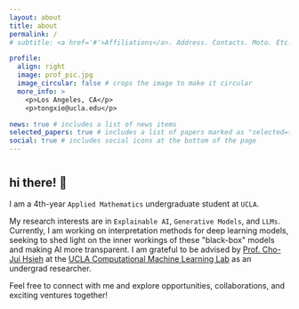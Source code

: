 ```yaml
---
layout: about
title: about
permalink: /
# subtitle: <a href='#'>Affiliations</a>. Address. Contacts. Moto. Etc.

profile:
  align: right
  image: prof_pic.jpg
  image_circular: false # crops the image to make it circular
  more_info: >
    <p>Los Angeles, CA</p>
    <p>tongxie@ucla.edu</p>

news: true # includes a list of news items
selected_papers: true # includes a list of papers marked as "selected={true}"
social: true # includes social icons at the bottom of the page
---
```


<!-- Write your biography here. Tell the world about yourself. Link to your favorite [subreddit](http://reddit.com). You can put a picture in, too. The code is already in, just name your picture `prof_pic.jpg` and put it in the `img/` folder.

Put your address / P.O. box / other info right below your picture. You can also disable any of these elements by editing `profile` property of the YAML header of your `_pages/about.md`. Edit `_bibliography/papers.bib` and Jekyll will render your [publications page](/al-folio/publications/) automatically.

Link to your social media connections, too. This theme is set up to use [Font Awesome icons](https://fontawesome.com/) and [Academicons](https://jpswalsh.github.io/academicons/), like the ones below. Add your Facebook, Twitter, LinkedIn, Google Scholar, or just disable all of them. -->


<h2 style="margin-top: 40px;">hi there! 👋</h2>


I am a 4th-year `Applied Mathematics` undergraduate student at `UCLA`. 

My research interests are in `Explainable AI`, `Generative Models`, and `LLMs`. Currently, I am working on interpretation methods for deep learning models, seeking to shed light on the inner workings of these "black-box" models and making AI more transparent. I am grateful to be advised by [Prof. Cho-Jui Hsieh](https://web.cs.ucla.edu/~chohsieh/) at the [UCLA Computational Machine Learning Lab](https://sites.google.com/view/chohsieh-research/home) as an undergrad researcher.

<!-- Beyond my academic pursuits, I am actively involved in student organizations at UCLA. I am the Co-President at [Global Entrepreneurship Society (GES) at UCLA](https://gesatucla.org/), a student organization that ignites my curiosity for new innovations and encourages entrepreneurial thinking. I also had the opportunity to work with [Startup UCLA](https://startupucla.com/), where the dynamic startup ecosystem gave me hands-on experience of turning groundbreaking ideas into reality. -->

Feel free to connect with me and explore opportunities, collaborations, and exciting ventures together!
